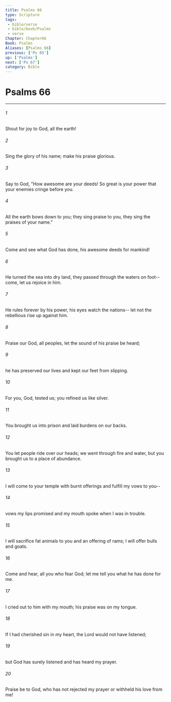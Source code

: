 ```yaml
---
title: Psalms 66
type: Scripture
tags:
 - bible/verse
 - bible/book/Psalms
 - verse
Chapter: Chapter66
Book: Psalms
Aliases: [Psalms 66]
previous: ['Ps 65']
up: ['Psalms']
next: ['Ps 67']
category: Bible
---
```

# Psalms 66

***


###### 1 
Shout for joy to God, all the earth! 

###### 2 
Sing the glory of his name; make his praise glorious. 

###### 3 
Say to God, "How awesome are your deeds! So great is your power that your enemies cringe before you. 

###### 4 
All the earth bows down to you; they sing praise to you, they sing the praises of your name." 

###### 5 
Come and see what God has done, his awesome deeds for mankind! 

###### 6 
He turned the sea into dry land, they passed through the waters on foot-- come, let us rejoice in him. 

###### 7 
He rules forever by his power, his eyes watch the nations-- let not the rebellious rise up against him. 

###### 8 
Praise our God, all peoples, let the sound of his praise be heard; 

###### 9 
he has preserved our lives and kept our feet from slipping. 

###### 10 
For you, God, tested us; you refined us like silver. 

###### 11 
You brought us into prison and laid burdens on our backs. 

###### 12 
You let people ride over our heads; we went through fire and water, but you brought us to a place of abundance. 

###### 13 
I will come to your temple with burnt offerings and fulfill my vows to you-- 

###### 14 
vows my lips promised and my mouth spoke when I was in trouble. 

###### 15 
I will sacrifice fat animals to you and an offering of rams; I will offer bulls and goats. 

###### 16 
Come and hear, all you who fear God; let me tell you what he has done for me. 

###### 17 
I cried out to him with my mouth; his praise was on my tongue. 

###### 18 
If I had cherished sin in my heart, the Lord would not have listened; 

###### 19 
but God has surely listened and has heard my prayer. 

###### 20 
Praise be to God, who has not rejected my prayer or withheld his love from me! 
